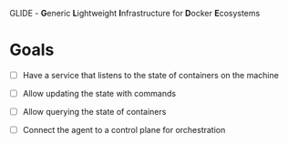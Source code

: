
GLIDE - **G**eneric **L**ightweight **I**nfrastructure for **D**ocker **E**cosystems


# Goals

- [ ] Have a service that listens to the state of containers on the machine 
- [ ] Allow updating the state with commands
- [ ] Allow querying the state of containers
- [ ] Connect the agent to a control plane for orchestration 

